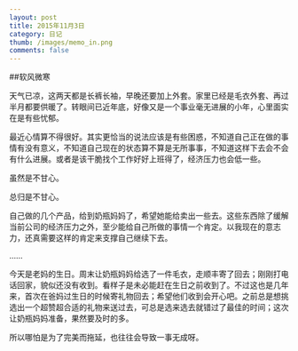 ```yaml
---
layout: post
title: 2015年11月3日
category: 日记
thumb: /images/memo_in.png
comments: false
---
```


##软风微寒

天气已凉，这两天都是长裤长袖，早晚还要加上外套。家里已经是毛衣外套、再过半月都要供暖了。转眼间已近年底，好像又是一个事业毫无进展的小年，心里面实在是有些忧郁。

最近心情算不得很好。其实更恰当的说法应该是有些困惑，不知道自己正在做的事情有没有意义，不知道自己现在的状态算不算是无所事事，不知道这样下去会不会有什么进展。或者是该干脆找个工作好好上班得了，经济压力也会低一些。

虽然是不甘心。

总归是不甘心。

自己做的几个产品，给到奶瓶妈妈了，希望她能给卖出一些去。这些东西除了缓解当前公司的经济压力之外，至少能给自己所做的事情一个肯定。以我现在的意志力，还真需要这样的肯定来支撑自己继续下去。

……

今天是老妈的生日。周末让奶瓶妈妈给选了一件毛衣，走顺丰寄了回去；刚刚打电话回家，貌似还没有收到。看样子是未必能赶在生日之前收到了。不过这也是几年来，首次在爸妈过生日的时候寄礼物回去；希望他们收到会开心吧。之前总是想挑选出一个超赞超合适的礼物来送过去，可总是选来选去就错过了最佳的时间；这次让奶瓶妈妈准备，果然要及时的多。

所以哪怕是为了完美而拖延，也往往会导致一事无成呀。